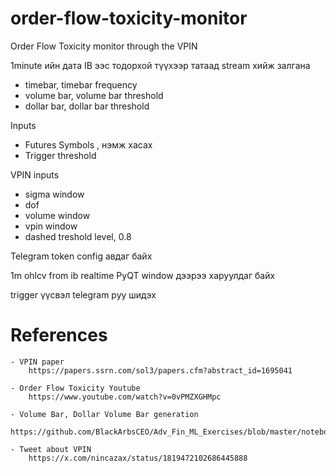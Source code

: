# order-flow-toxicity-monitor
Order Flow Toxicity monitor through the VPIN

1minute ийн дата IB ээс тодорхой түүхээр татаад stream хийж залгана
- timebar, timebar frequency
- volume bar, volume bar threshold
- dollar bar, dollar bar threshold

Inputs
- Futures Symbols , нэмж хасах
- Trigger threshold

VPIN inputs
- sigma window
- dof
- volume window
- vpin window
- dashed treshold level, 0.8

Telegram token config авдаг байх

1m ohlcv from ib realtime PyQT window дээрээ харуулдаг байх

trigger үүсвэл telegram руу шидэх


# References

    - VPIN paper
        https://papers.ssrn.com/sol3/papers.cfm?abstract_id=1695041

    - Order Flow Toxicity Youtube
        https://www.youtube.com/watch?v=0vPMZXGHMpc

    - Volume Bar, Dollar Volume Bar generation
        https://github.com/BlackArbsCEO/Adv_Fin_ML_Exercises/blob/master/notebooks/Tick%2C%20Volume%2C%20Dollar%20Volume%20Bars.ipynb

    - Tweet about VPIN
        https://x.com/nincazax/status/1819472102686445888